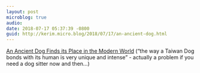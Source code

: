 ```yaml
---
layout: post
microblog: true
audio: 
date: 2018-07-17 05:37:39 -0800
guid: http://kerim.micro.blog/2018/07/17/an-ancient-dog.html
---
```

[An Ancient Dog Finds its Place in the Modern World](https://topics.amcham.com.tw/2018/07/an-ancient-dog-finds-its-place-in-the-modern-world/) (“the way a Taiwan Dog bonds with its human is very unique and intense” - actually a problem if you need a dog sitter now and then…)
